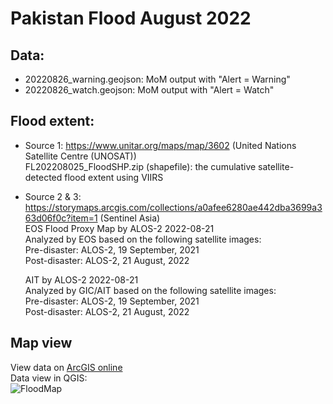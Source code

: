 # Pakistan Flood August 2022

## Data:
* 20220826_warning.geojson: MoM output with "Alert = Warning"
* 20220826_watch.geojson: MoM output with "Alert = Watch"

## Flood extent:
* Source 1: https://www.unitar.org/maps/map/3602 (United Nations Satellite Centre (UNOSAT))  
FL202208025_FloodSHP.zip (shapefile): the cumulative satellite-detected flood extent using VIIRS 
* Source 2 & 3: https://storymaps.arcgis.com/collections/a0afee6280ae442dba3699a363d06f0c?item=1 (Sentinel Asia)   
  EOS Flood Proxy Map by ALOS-2 2022-08-21  
Analyzed by EOS based on the following satellite images:  
Pre-disaster: ALOS-2, 19 September, 2021    
Post-disaster: ALOS-2, 21 August, 2022  

  AIT by ALOS-2 2022-08-21  
Analyzed by GIC/AIT based on the following satellite images:  
Pre-disaster: ALOS-2, 19 September, 2021    
Post-disaster: ALOS-2, 21 August, 2022  

## Map view
View data on [ArcGIS online](https://arcg.is/1aXOni0)  
Data view in QGIS:  
![FloodMap](https://user-images.githubusercontent.com/6643873/212195924-5d2eddec-176b-4dfc-94f5-640546eb3b7b.png)


